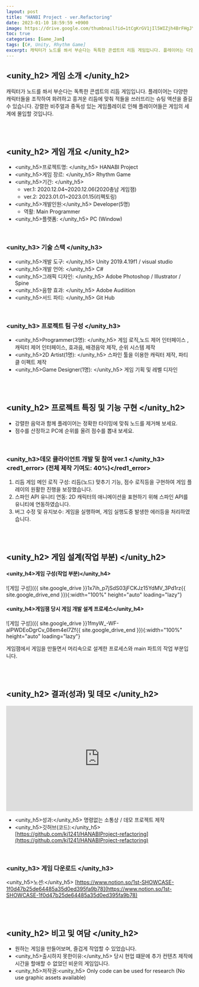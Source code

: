 ```yaml
---
layout: post
title: "HANBI Project - ver.Refactoring"
date: 2023-01-10 18:59:59 +0900
image: https://drive.google.com/thumbnail?id=1tCgKrGV1jIl5WIZjh4BrFHgJYjTYZqjR
toc: true
categories: [Game_Jam]
tags: [C#, Unity, Rhythm Game]
excerpt: 캐릭터가 노드를 쏴서 부순다는 독특한 콘셉트의 리듬 게임입니다. 플레이어는 다양한 캐릭터들을 조작하여 화려하고 흥겨운 리듬에 맞춰 적들을 쓰러뜨리는 슈팅 액션을 즐길 수 있습니다. 강렬한 비주얼과 중독성 있는 게임플레이로 인해 플레이어들은 게임의 세계에 몰입할 것입니다.
---
```


<!-- <h1><yellow1_h1>프로젝트 이름: HANBI Project - ver.Refactoring </yellow1_h1></h1>
![하나비프로젝트](https://github.com/kj1241/kj1241.github.io/assets/22047442/648e5a2c-c84f-47a1-a2cd-c6e2f63ec4da){: width="740" height="400"} -->

## <unity_h2> 게임 소개 </unity_h2>

캐릭터가 노드를 쏴서 부순다는 독특한 콘셉트의 리듬 게임입니다. 플레이어는 다양한 캐릭터들을 조작하여 화려하고 흥겨운 리듬에 맞춰 적들을 쓰러뜨리는 슈팅 액션을 즐길 수 있습니다. 강렬한 비주얼과 중독성 있는 게임플레이로 인해 플레이어들은 게임의 세계에 몰입할 것입니다.

<br>
<br>

## <unity_h2> 게임 개요 </unity_h2>

- <span><unity_h5>프로젝트명: </unity_h5> HANABI Project </span>
- <span><unity_h5>게임 장르: </unity_h5> Rhythm Game </span>
- <span><unity_h5>기간: </unity_h5></span>
    - ver.1: 2020.12.04~2020.12.06(2020충남 게임잼)
    - ver.2: 2023.01.01~2023.01.15(리펙토링)
- <span><unity_h5>개발인원:</unity_h5> Developer(5명)</span>
    - 역활: Main Programmer
- <span><unity_h5>플랫폼: </unity_h5> PC (Window)</span> 

<br>

### <unity_h3> 기술 스택 </unity_h3>

- <span><unity_h5>개발 도구: </unity_h5> Unity 2019.4.19f1 / visual studio</span>
- <span><unity_h5>개발 언어: </unity_h5> C#  </span>
- <span><unity_h5>그래픽 디자인: </unity_h5> Adobe Photoshop / Illustrator / Spine </span>
- <span><unity_h5>음향 효과: </unity_h5> Adobe Audiition</span> 
- <span><unity_h5>서드 파티: </unity_h5> Git Hub</span> 

<br>

### <unity_h3> 프로젝트 팀 구성 </unity_h3>

- <span><unity_h5>Programmer(3명): </unity_h5> 게임 로직,노드 제어 인터페이스 ,캐릭터 제어 인터페이스, 효과음, 배경음악 제작, 순위 시스템 제작 </span>
- <span><unity_h5>2D Artist(1명): </unity_h5> 스파인 툴을 이용한 캐릭터 제작, 파티클 이펙트 제작 </span>
- <span><unity_h5>Game Designer(1명): </unity_h5> 게임 기획 및 레벨 디자인 </span>

<br>
<br>

## <unity_h2> 프로젝트 특징 및 기능 구현 </unity_h2>

- 강렬한 음악과 함께 플레이어는 정확한 타이밍에 맞춰 노드를 제거해 보세요.
- 점수를 산정하고 PC에 순위를 올려 점수를 뽑내 보세요.

<br>

### <unity_h3>데모 클라이언트 개발 및 참여 ver.1 </unity_h3><red1_error> (전체 제작 기여도: 40%)</red1_error>

1. 리듬 게임 메인 로직 구성:  리듬(노드) 맞추기 기능, 점수 로직등을 구현하여 게임 플레이의 원활한 진행을 보장했습니다.
2. 스파인 API 유니티 연동: 2D 캐릭터의 애니메이션을 표현하기 위해 스파인 API를 유니티에 연동하였습니다.
3. 버그 수정 및 유지보수: 게임을 실행하며, 게임 실행도중 발생한 에러등을 처리하였습니다.

<br>
<br>

## <unity_h2> 게임 설계(작업 부분) </unity_h2>

#### **<unity_h4>게임 구성(작업 부분)</unity_h4>**

![게임 구성]({{ site.google_drive }}1x7ih_p7jSdS03jFCKJz15YdMV_3Pd1rz{{ site.google_drive_end }}){:width="100%" height="auto" loading="lazy"}

#### **<unity_h4>게임잼 당시 게임 개발 설계 프로세스</unity_h4>**

![게임 구성]({{ site.google_drive }}1fmyW_-WF-aIPWDEoDgrCv_08em4eI7Zf{{ site.google_drive_end }}){:width="100%" height="auto" loading="lazy"}

게임잼에서 게임을 만들면서 머리속으로 설계한 프로세스와 main 파트의 작업 부분입니다.


<br>
<br>

## <unity_h2> 결과(성과) 및 데모 </unity_h2>

<iframe width="100%" style="aspect-ratio:16/9" src="https://www.youtube.com/embed/YMq3jkKQHYY" title="HANABI_Project" frameborder="0" allow="accelerometer; autoplay; clipboard-write; encrypted-media; gyroscope; picture-in-picture; web-share" allowfullscreen></iframe>

- <span><unity_h5>성과:</unity_h5> 명령없는 소통상 / 데모 프로젝트 제작 </span>
- <span><unity_h5>깃허브(코드):</unity_h5> [https://github.com/kj1241/HANABIProject-refactoring](https://github.com/kj1241/HANABIProject-refactoring)</span>

<br>

### <unity_h3> 게임 다운로드 </unity_h3>

<span><unity_h5>노션:</unity_h5> [https://www.notion.so/1st-SHOWCASE-1f0d47b25de64485a35d0ed395fa9b78](https://www.notion.so/1st-SHOWCASE-1f0d47b25de64485a35d0ed395fa9b78)</span>


<br>
<br>

## <unity_h2> 비고 및 여담 </unity_h2>

- 원하는 게임을 만들어보며, 즐겁게 작업할 수 있었습니다.
- <span><unity_h5>출시하지 못한이유:</unity_h5> 당시 현업 떄문에 추가 컨텐츠 제작에 시간을 할애할 수 없었던 비운의 게임입니다.</span>
- <span><unity_h5>저작권:<unity_h5> Only code can be used for research (No use graphic assets available)</span>
